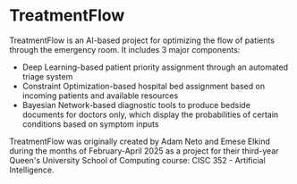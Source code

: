 # TreatmentFlow

TreatmentFlow is an AI-based project for optimizing the flow of patients through the emergency room.
It includes 3 major components:
- Deep Learning-based patient priority assignment through an automated triage system
- Constraint Optimization-based hospital bed assignment based on incoming patients and available resources
- Bayesian Network-based diagnostic tools to produce bedside documents for doctors only, which display the probabilities of certain conditions based on symptom inputs

TreatmentFlow was originally created by Adam Neto and Emese Elkind during the months of February-April 2025 as a project for their third-year Queen's University School of Computing course: CISC 352 - Artificial Intelligence.
